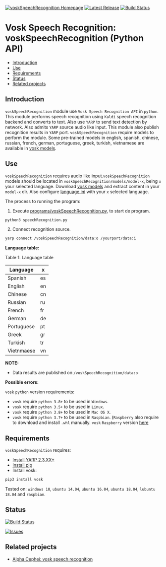 [![voskSpeechRecognition Homepage](https://img.shields.io/badge/voskSpeechRecognition-develop-orange.svg)](https://github.com/davidvelascogarcia/voskSpeechRecognition/tree/develop/programs) [![Latest Release](https://img.shields.io/github/tag/davidvelascogarcia/voskSpeechRecognition.svg?label=Latest%20Release)](https://github.com/davidvelascogarcia/voskSpeechRecognition/tags) [![Build Status](https://travis-ci.org/davidvelascogarcia/voskSpeechRecognition.svg?branch=develop)](https://travis-ci.org/davidvelascogarcia/voskSpeechRecognition)

# Vosk Speech Recognition: voskSpeechRecognition (Python API)

- [Introduction](#introduction)
- [Use](#use)
- [Requirements](#requirements)
- [Status](#status)
- [Related projects](#related-projects)


## Introduction

`voskSpeechRecognition` module use `Vosk Speech Recognition API` in `python`. This module performs speech recognition using `Kaldi` speech recognition backend and converts to text. Also use `YARP` to send text detection by network. Also admits `YARP` source audio like input. This module also publish recognition results in `YARP` port. `voskSpeechRecognition` require models to perform the module. Some pre-trained models in english, spanish, chinese, russian, french, german, portuguese, greek, turkish, vietnamese are available in [vosk models](https://alphacephei.com/vosk/models.html). 

## Use

`voskSpeechRecognition` requires audio like input.`voskSpeechRecognition` models should be located in `voskSpeechRecognition/models/model-x`, being `x` your selected language. Download [vosk models](https://alphacephei.com/vosk/models.html) and extract content in your `model-x` dir. Also configure [language.ini](./config/language.ini) with your `x` selected language.

The process to running the program:

1. Execute [programs/voskSpeechRecognition.py](./programs), to start de program.
```python
python3 speechRecognition.py
```
2. Connect recognition source.
```bash
yarp connect /voskSpeechRecognition/data:o /yourport/data:i
```

**Language table:**

Table 1. Language table

| Language | x |
|---|---|
| Spanish | es |
| English | en |
| Chinese | cn |
| Russian | ru |
| French | fr |
| German | de |
| Portuguese | pt |
| Greek | gr |
| Turkish | tr |
| Vietnmaese | vn |


**NOTE:**

- Data results are published on `/voskSpeechRecognition/data:o`

**Possible errors:**

`vosk` `python` version requirements:

- `vosk` require `python 3.8+` to be used in `Windows`.
- `vosk` require `python 3.5+` to be used in `Linux`.
- `vosk` require `python 3.8+` to be used in `Mac OS X`.
- `vosk` require `python 3.7+` to be used in `Raspbian`. (`Raspberry` also require to download and install `.whl` manually. `vosk` `Raspberry` version [here](https://github.com/alphacep/vosk-api/releases/download/0.3.7/vosk-0.3.7-cp37-cp37m-linux_aarch64.whl)


## Requirements

`voskSpeechRecognition` requires:

* [Install YARP 2.3.XX+](https://github.com/roboticslab-uc3m/installation-guides/blob/master/install-yarp.md)
* [Install pip](https://github.com/roboticslab-uc3m/installation-guides/blob/master/install-pip.md)
* Install vosk:

```bash
pip3 install vosk
```

Tested on: `windows 10`, `ubuntu 14.04`, `ubuntu 16.04`, `ubuntu 18.04`, `lubuntu 18.04` and `raspbian`.


## Status

[![Build Status](https://travis-ci.org/davidvelascogarcia/voskSpeechRecognition.svg?branch=develop)](https://travis-ci.org/davidvelascogarcia/voskSpeechRecognition)

[![Issues](https://img.shields.io/github/issues/davidvelascogarcia/voskSpeechRecognition.svg?label=Issues)](https://github.com/davidvelascogarcia/voskSpeechRecognition/issues)

## Related projects

* [Alpha Cephei: vosk speech recognition](https://alphacephei.com/vosk/)

